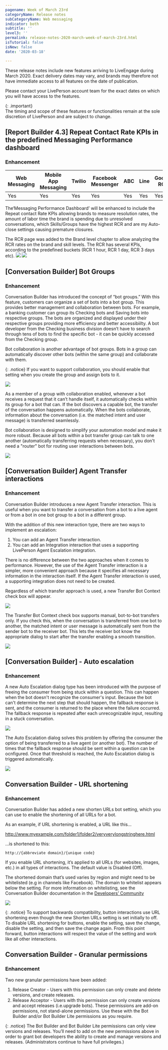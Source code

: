 ```yaml
---
pagename: Week of March 23rd
categoryName: Release notes
subCategoryName: Web messaging
indicator: both
subtitle: ''
level3: ''
permalink: release-notes-2020-march-week-of-march-23rd.html
isTutorial: false
isNew: false
date: '2020-03-18'

---
```


These release notes include new features arriving to LiveEngage during March 2020. Exact delivery dates may vary, and brands may therefore not have immediate access to all features on the date of publication.

Please contact your LivePerson account team for the exact dates on which you will have access to the features.

{: .important}  
The timing and scope of these features or functionalities remain at the sole discretion of LivePerson and are subject to change.

## [Report Builder 4.3] Repeat Contact Rate KPIs in the predefined Messaging Performance dashboard 
### Enhancement 

<div class="tablecontainer">
<table class="releasenotes">
<thead>
<tr class="categoryrow">
<th>Web Messaging</th>
<th>Mobile App Messaging</th>
<th>Twilio</th>
<th>Facebook Messenger</th>
<th>ABC</th>
<th>Line</th>
<th>Google RCS</th>
<th>Google My Business</th>
<th>WhatsApp Business</th>
<th>CM</th>
<th>WeChat</th>
<th>Chat</th>
</tr>
</thead>
<tbody>
<tr>
<td>Yes</td>
<td>Yes</td>
<td>Yes</td>
<td>Yes</td>
<td>Yes</td>
<td>Yes</td>
<td>Yes</td>
<td>Yes</td>
<td>Yes</td>
<td>Yes</td>
<td>Yes</td>
<td>No</td>
</tr>
</tbody>
</table>
</div>

The‘Messaging Performance Dashboard’ will be enhanced to include the Repeat contact Rate KPIs allowing brands to measure resolution rates, the amount of labor time the brand is spending due to unresolved conversations, which Skills/Groups have the highest RCR and are my Auto-close settings causing premature closures.

The RCR page was added to the Brand level chapter to allow analyzing the RCR rates on the brand and skill levels.
The RCR has several KPIs, according to the predefined buckets (RCR 1 hour, RCR 1 day, RCR 3 days etc).
![](img/RB4.3_1.png) 
![](img/RB4.3_2.png)

## [Conversation Builder] Bot Groups
### Enhancement 

Conversation Builder has introduced the concept of “bot groups.” With this feature, customers can organize a set of bots into a bot group. This provides better management and collaboration between bots. For example, a banking customer can group its Checking bots and Saving bots into respective groups. The bots are organized and displayed under their respective groups providing more efficiency and better accessibiilty. A bot developer from the Checking business division doesn’t have to search through tens of bots to find the specific bot - it can be quickly accessed from the Checking group.

Bot collaboration is another advantage of bot groups. Bots in a group can automatically discover other bots (within the same group) and collaborate with them. 

{: .notice}
If you want to support collaboration, you should enable that setting when you create the group and assign bots to it.

![](img/CBMarch1.png)

As a member of a group with collaboration enabled, whenever a bot receives a request that it can’t handle itself, it automatically checks within its group for a bot that can. If the bot discovers a capable bot, the transfer of the conversation happens automatically. When the bots collaborate, information about the conversation (i.e. the matched intent and user message) is transferred seamlessly.

Bot collaboration is designed to simplify your automation model and make it more robust. Because all bots within a bot transfer group can talk to one another (automatically transferring requests when necessary), you don't need a "router" bot for routing user interactions between bots. 

![](img/CBMarch2.png)

## [Conversation Builder] Agent Transfer interactions
### Enhancement

Conversation Builder introduces a new Agent Transfer interaction. This is useful when you want to transfer a conversation from a bot to a live agent or from a bot in one bot group to a bot in a different group.

With the addition of this new interaction type, there are two ways to implement an escalation:
1. You can add an Agent Transfer interaction.
2. You can add an Integration interaction that uses a supporting LivePerson Agent Escalation integration.

There is no difference between the two approaches when it comes to performance. However, the use of the Agent Transfer interaction is a simpler, more convenient approach because it specifies all necessary information in the interaction itself. If the Agent Transfer interaction is used, a supporting integration does not need to be created.

Regardless of which transfer approach is used, a new Transfer Bot Context check box will appear.
 
![](img/CBMarch4.png)

The Transfer Bot Context check box supports manual, bot-to-bot transfers only. If you check this, when the conversation is transferred from one bot to another, the matched intent or user message is automatically sent from the sender bot to the receiver bot. This lets the receiver bot know the appropriate dialog to start after the transfer enabling a smooth transition.

![](img/CBMarch5.png)

## [Conversation Builder] - Auto escalation
### Enhancement

A new Auto Escalation dialog type has been introduced with the purpose of freeing the consumer from being stuck within a question. This can happen when the bot doesn't recognize the consumer's input. Because the bot can't determine the next step that should happen, the fallback response is sent, and the consumer is returned to the place where the failure occurred. The fallback response is repeated after each unrecognizable input, resulting in a stuck conversation. 

![](img/CBMarch6.png)

The Auto Escalation dialog solves this problem by offering the consumer the option of being transferred to a live agent (or another bot). The number of times that the fallback response should be sent within a question can be ocnfigured. Once that threshold is reached, the Auto Escalation dialog is triggered automatically.

![](img/CBMarch7.png)

## Conversation Builder - URL shortening
### Enhancement

Conversation Builder has added a new shorten URLs bot setting, which you can use to enable the shortening of all URLs for a bot.

As an example, if URL shortening is enabled, a URL like this...
	
http://www.myexample.com/folder1/folder2/veryverylongstringhere.html

...is shortened to this:
	
	http://{abbreviate domain}/{unique code}

If you enable URL shortening, it’s applied to all URLs (for websites, images, etc.) in all types of interactions. The default value is Disabled (Off).

The shortened domain that’s used varies by region and might need to be whitelisted (e.g in channels like Facebook). The domain to whitelist appears below the setting. For more information on whitelisting, see the Conversation Builder documentation in the [Developers’ Community](https://developers.liveperson.com/liveperson-functions-development-whitelisting-domains.html)

![](img/CBMarch8.png)

{: .notice}
To support backwards compatibility, button interactions use URL shortening even though the new Shorten URLs setting is set initially to off. To disable URL shortening for buttons, enable the setting, save the change, disable the setting, and then save the change again. From this point forward, button interactions will respect the value of the setting and work like all other interactions.

## Conversation Builder - Granular permissions
### Enhancement
Two new granular permissions have been added:
1. Release Creator - Users with this permission can only create and delete versions, and create releases.
2. Release Acceptor - Users with this permission can only create versions and accept releases (i.e.upgrade bots).
These permissions are add-on permissions, not stand-alone permissions. 
Use these with the Bot Builder and/or Bot Builder Lite permissions as you require.

{: .notice}
The Bot Builder and Bot Builder Lite permissions can only view versions and releases. You’ll need to add on the new permissions above in order to grant bot developers the ability to create and manage versions and releases. (Administrators continue to have full privileges.)





